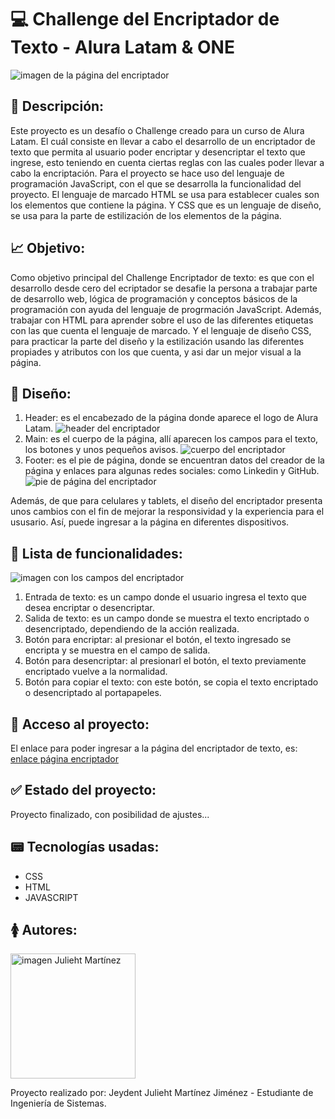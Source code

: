 # :computer: Challenge del Encriptador de Texto - Alura Latam & ONE 
![imagen de la página del encriptador](https://github.com/user-attachments/assets/31f31657-0584-4c3c-9227-86eda613a3cd)

## :page_facing_up: Descripción:
Este proyecto es un desafío o Challenge creado para un curso de Alura Latam. El cuál consiste en llevar a cabo el desarrollo de un encriptador de texto que permita al usuario poder encriptar y desencriptar el texto que ingrese, esto teniendo en cuenta ciertas reglas con las cuales poder llevar a cabo la encriptación.
Para el proyecto se hace uso del lenguaje de programación JavaScript, con el que se desarrolla la funcionalidad del proyecto. El lenguaje de marcado HTML se usa para establecer cuales son los elementos que contiene la página. Y CSS que es un lenguaje de diseño, se usa para la parte de estilización de los elementos de la página.

## :chart_with_upwards_trend: Objetivo:
Como objetivo principal del Challenge Encriptador de texto: es que con el desarrollo desde cero del ecriptador se desafie la persona a trabajar parte de desarrollo web, lógica de programación y conceptos básicos de la programación con ayuda del lenguaje de progrmación JavaScript. Además, trabajar con HTML para aprender sobre el uso de las diferentes etiquetas con las que cuenta el lenguaje de marcado. Y el lenguaje de diseño CSS, para practicar la parte del diseño y la estilización usando las diferentes propiades y atributos con los que cuenta, y asi dar un mejor visual a la página.

## :art: Diseño: 
1. Header: es el encabezado de la página donde aparece el logo de Alura Latam.
![header del encriptador](https://github.com/user-attachments/assets/9a9b6394-b19c-470c-9827-211eceb42f3c)
2. Main: es el cuerpo de la página, allí aparecen los campos para el texto, los botones y unos pequeños avisos.
![cuerpo del encriptador](https://github.com/user-attachments/assets/a8a059d5-97c7-4844-804a-f29dbcaf8c96)
3. Footer: es el pie de página, donde se encuentran datos del creador de la página y enlaces para algunas redes sociales: como Linkedin y GitHub.
![pie de página del encriptador](https://github.com/user-attachments/assets/d33315b3-864a-426a-afee-1592ef019052)

Además, de que para celulares y tablets, el diseño del encriptador presenta unos cambios con el fin de mejorar la responsividad y la experiencia para el ususario. Así, puede ingresar a la página en diferentes dispositivos.

## :bookmark_tabs: Lista de funcionalidades:
![imagen con los campos del encriptador](https://github.com/user-attachments/assets/94292741-79e4-45b1-8ab4-4070278c5215)
1. Entrada de texto: es un campo donde el usuario ingresa el texto que desea encriptar o desencriptar.
2. Salida de texto: es un campo donde se muestra el texto encriptado o desencriptado, dependiendo de la acción realizada.
3. Botón para encriptar: al presionar el botón, el texto ingresado se encripta y se muestra en el campo de salida.
4. Botón para desencriptar: al presionarl el botón, el texto previamente encriptado vuelve a la normalidad.
5. Botón para copiar el texto: con este botón, se copia el texto encriptado o desencriptado al portapapeles.

## :iphone: Acceso al proyecto: 
El enlace para poder ingresar a la página del encriptador de texto, es: [enlace página encriptador](https://julieht08.github.io/challenge-encriptador-texto/)

## :white_check_mark: Estado del proyecto:
Proyecto finalizado, con posibilidad de ajustes...

## :pager: Tecnologías usadas:
* CSS
* HTML
* JAVASCRIPT

## :womens: Autores: 
<img src="https://github.com/user-attachments/assets/b45cf5fe-7666-4ad6-bedc-b6a98d7f8189" alt="imagen Julieht Martínez" width=200px>

Proyecto realizado por: Jeydent Julieht Martínez Jiménez - Estudiante de Ingeniería de Sistemas.
